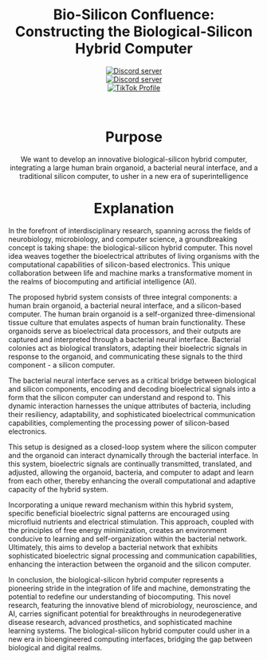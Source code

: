 <h1 align="center">Bio-Silicon Confluence: Constructing the Biological-Silicon Hybrid Computer</h1>

<div align="center">
  <a href="https://discord.gg/mJECK72VhD">
    <img src="https://img.shields.io/static/v1?label=Unlimited%20Research%20Cooperative&message=Join%20Now&color=7289DA&logo=discord&style=for-the-badge" alt="Discord server">
  </a>
</div>
<div align="center">
  <a href="https://discord.gg/HBHGvDxDmt">
    <img src="https://img.shields.io/static/v1?label=Metaverse%20Crowdsource&message=450%20Members&color=7289DA&logo=discord&style=for-the-badge" alt="Discord server">
  </a>
</div>

<div align="center">
  <a href="https://www.tiktok.com/@metaversecrowdsourcebr">
    <img src="https://img.shields.io/badge/TikTok-%40metaversecrowdsourcebr-ff0080?style=for-the-badge&logo=tiktok&logoColor=white&labelColor=000000" alt="TikTok Profile">
  </a>
</div>

<br>
<br>


<h1 align="center">Purpose</h1>



<p align="center">We want to develop an innovative biological-silicon hybrid computer, integrating a large human brain organoid, a bacterial neural interface, and a traditional silicon computer, to usher in a new era of superintelligence</p>



<h1 align="center">Explanation</h1>



In the forefront of interdisciplinary research, spanning across the fields of neurobiology, microbiology, and computer science, a groundbreaking concept is taking shape: the biological-silicon hybrid computer. This novel idea weaves together the bioelectrical attributes of living organisms with the computational capabilities of silicon-based electronics. This unique collaboration between life and machine marks a transformative moment in the realms of biocomputing and artificial intelligence (AI).

The proposed hybrid system consists of three integral components: a human brain organoid, a bacterial neural interface, and a silicon-based computer. The human brain organoid is a self-organized three-dimensional tissue culture that emulates aspects of human brain functionality. These organoids serve as bioelectrical data processors, and their outputs are captured and interpreted through a bacterial neural interface. Bacterial colonies act as biological translators, adapting their bioelectric signals in response to the organoid, and communicating these signals to the third component - a silicon computer.

The bacterial neural interface serves as a critical bridge between biological and silicon components, encoding and decoding bioelectrical signals into a form that the silicon computer can understand and respond to. This dynamic interaction harnesses the unique attributes of bacteria, including their resiliency, adaptability, and sophisticated bioelectrical communication capabilities, complementing the processing power of silicon-based electronics.

This setup is designed as a closed-loop system where the silicon computer and the organoid can interact dynamically through the bacterial interface. In this system, bioelectric signals are continually transmitted, translated, and adjusted, allowing the organoid, bacteria, and computer to adapt and learn from each other, thereby enhancing the overall computational and adaptive capacity of the hybrid system.

Incorporating a unique reward mechanism within this hybrid system, specific beneficial bioelectric signal patterns are encouraged using microfluid nutrients and electrical stimulation. This approach, coupled with the principles of free energy minimization, creates an environment conducive to learning and self-organization within the bacterial network. Ultimately, this aims to develop a bacterial network that exhibits sophisticated bioelectric signal processing and communication capabilities, enhancing the interaction between the organoid and the silicon computer.

In conclusion, the biological-silicon hybrid computer represents a pioneering stride in the integration of life and machine, demonstrating the potential to redefine our understanding of biocomputing. This novel research, featuring the innovative blend of microbiology, neuroscience, and AI, carries significant potential for breakthroughs in neurodegenerative disease research, advanced prosthetics, and sophisticated machine learning systems. The biological-silicon hybrid computer could usher in a new era in bioengineered computing interfaces, bridging the gap between biological and digital realms.


<br>
<br>
<br>
<br>
